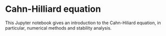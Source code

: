 # Cahn-Hilliard equation

This Jupyter notebook gives an introduction to the Cahn-Hiliard equation, in particular, numerical methods and stability analysis.
